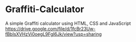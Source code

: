 # Graffiti-Calculator
A simple Graffiti calculator using HTML, CSS and JavaScript
https://drive.google.com/file/d/1fcBr23Uw-fBbIsXVHzVi0oegL9FgI6Jk/view?usp=sharing
